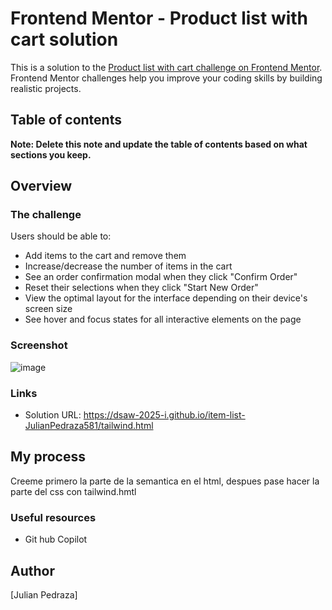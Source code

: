 # Frontend Mentor - Product list with cart solution

This is a solution to the [Product list with cart challenge on Frontend Mentor](https://www.frontendmentor.io/challenges/product-list-with-cart-5MmqLVAp_d). Frontend Mentor challenges help you improve your coding skills by building realistic projects. 

## Table of contents

**Note: Delete this note and update the table of contents based on what sections you keep.**

## Overview

### The challenge

Users should be able to:

- Add items to the cart and remove them
- Increase/decrease the number of items in the cart
- See an order confirmation modal when they click "Confirm Order"
- Reset their selections when they click "Start New Order"
- View the optimal layout for the interface depending on their device's screen size
- See hover and focus states for all interactive elements on the page

### Screenshot

![image](https://github.com/user-attachments/assets/616ef9f3-6043-4e8e-bc04-c16027a1bcd3)


### Links

- Solution URL: https://dsaw-2025-i.github.io/item-list-JulianPedraza581/tailwind.html

## My process

Creeme primero la parte de la semantica en el html, despues pase hacer la parte del css con tailwind.hmtl



### Useful resources

- Git hub Copilot


## Author

 [Julian Pedraza]
